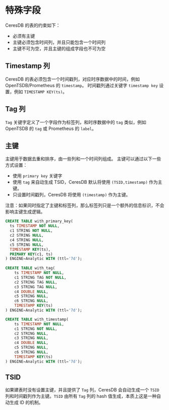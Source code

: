 # 特殊字段

CeresDB 的表的约束如下：
* 必须有主键
* 主键必须包含时间列，并且只能包含一个时间列
* 主键不可为空，并且主键的组成字段也不可为空

## Timestamp 列

CeresDB 的表必须包含一个时间戳列，对应时序数据中的时间，例如 OpenTSDB/Prometheus 的 `timestamp`。
时间戳列通过关键字 `timestamp key` 设置，例如 `TIMESTAMP KEY(ts)`。

## Tag 列

`Tag` 关键字定义了一个字段作为标签列，和时序数据中的 `tag` 类似，例如 OpenTSDB 的 `tag` 或 Prometheus 的 `label`。

## 主键

主键用于数据去重和排序，由一些列和一个时间列组成。
主键可以通过以下一些方式设置： 
* 使用 `primary key` 关键字
* 使用 `tag` 来自动生成 TSID，CeresDB 默认将使用 `(TSID,timestamp)` 作为主键。
* 只设置时间戳列，CeresDB 将使用 `(timestamp)` 作为主键。

注意：如果同时指定了主键和标签列，那么标签列只是一个额外的信息标识，不会影响主键生成逻辑。

``` sql
CREATE TABLE with_primary_key(
  ts TIMESTAMP NOT NULL,
  c1 STRING NOT NULL,
  c2 STRING NULL,
  c4 STRING NULL,
  c5 STRING NULL,
  TIMESTAMP KEY(ts),
  PRIMARY KEY(c1, ts)
) ENGINE=Analytic WITH (ttl='7d');
  
CREATE TABLE with_tag(
    ts TIMESTAMP NOT NULL,
    c1 STRING TAG NOT NULL,
    c2 STRING TAG NULL,
    c3 STRING TAG NULL,
    c4 DOUBLE NULL,
    c5 STRING NULL,
    c6 STRING NULL,
    TIMESTAMP KEY(ts)
) ENGINE=Analytic WITH (ttl='7d');

CREATE TABLE with_timestamp(
    ts TIMESTAMP NOT NULL,
    c1 STRING NOT NULL,
    c2 STRING NULL,
    c3 STRING NULL,
    c4 DOUBLE NULL,
    c5 STRING NULL,
    c6 STRING NULL,
    TIMESTAMP KEY(ts)
) ENGINE=Analytic WITH (ttl='7d');
```

## TSID

如果建表时没有设置主键，并且提供了 `Tag` 列，CeresDB 会自动生成一个 `TSID` 列和时间戳列作为主键。`TSID` 由所有 `Tag` 列的 hash 值生成，本质上这是一种自动生成 ID 的机制。



